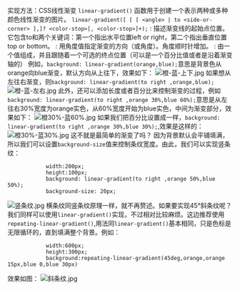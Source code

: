 实现方法：CSS线性渐变
`linear-gradient()` 函数用于创建一个表示两种或多种颜色线性渐变的图片。
`linear-gradient([ [ [ <angle> | to <side-or-corner> ],]? <color-stop>[, <color-stop>]+);`
*<side-or-corner>* :
描述渐变线的起始点位置。它包含to和两个关键词：第一个指出水平位置left or right，第二个指出垂直位置top or bottom。
        *<angle>*:
用角度值指定渐变的方向（或角度）。角度顺时针增加。 
        *<color-stop>*:
由一个<color>值组成，并且跟随着一个可选的终点位置（可以是一个百分比值或者是沿着渐变轴的<length>）
例如，`background: linear-gradient(orange,blue);`意思是背景色从orange向blue渐变，默认方向从上往下，效果如下：
![橙-蓝-上下.jpg](https://upload-images.jianshu.io/upload_images/13613564-c25cbb3c6726cd24.jpg?imageMogr2/auto-orient/strip%7CimageView2/2/w/1240)
如果想从左往右渐变，则`background: linear-gradient(to right ,orange,blue);`
![橙-蓝-左右.jpg](https://upload-images.jianshu.io/upload_images/13613564-dacd52cc39162a0f.jpg?imageMogr2/auto-orient/strip%7CimageView2/2/w/1240)
此外，还可以添加长度或者百分比来控制渐变的过程，例如`background: linear-gradient(to right ,orange 30%,blue 60%);`意思是从左往右30%宽度为orange实色，从60%宽度开始为blue实色，中间为渐变部分，效果如下：
![橙30%-蓝60%.jpg](https://upload-images.jianshu.io/upload_images/13613564-1da0db4eec78e534.jpg?imageMogr2/auto-orient/strip%7CimageView2/2/w/1240)
如果我们把百分比设置成一样，`background: linear-gradient(to right ,orange 30%,blue 30%);`,效果是这样的：
![橙30%-蓝30%.jpg](https://upload-images.jianshu.io/upload_images/13613564-580862ad63b13769.jpg?imageMogr2/auto-orient/strip%7CimageView2/2/w/1240)
这不就是最简单的渐变了吗？
因为背景默认会平铺填满，所以我们可以设置`background-size`值来控制条纹宽度。由此，我们可以实现竖条纹：
````
            width:200px;
            height:100px;
            background: linear-gradient(to right ,orange 50%,blue 50%);
            background-size: 20px;
````
![竖条纹.jpg](https://upload-images.jianshu.io/upload_images/13613564-2c8cfcf374055444.jpg?imageMogr2/auto-orient/strip%7CimageView2/2/w/1240)
横条纹同竖条纹原理一样，就不再赘述。如果要实现45°斜条纹呢？我们同样可以使用`linear-gradient()`实现，不过相对比较麻烦。这边推荐使用`repeating-linear-gradient()`,用法同`linear-gradient()`基本相同，只是色标是无限循环的，直到填满整个背景。例如：
````
            width:600px;
            height:300px;
            background:repeating-linear-gradient(45deg,orange,orange 15px,blue 0,blue 30px)
````
效果如图：
![斜条纹.jpg](https://upload-images.jianshu.io/upload_images/13613564-90045b7ac7d70973.jpg?imageMogr2/auto-orient/strip%7CimageView2/2/w/1240)






